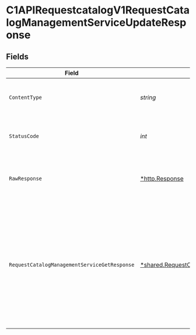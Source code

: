 # C1APIRequestcatalogV1RequestCatalogManagementServiceUpdateResponse


## Fields

| Field                                                                                                                                                                         | Type                                                                                                                                                                          | Required                                                                                                                                                                      | Description                                                                                                                                                                   |
| ----------------------------------------------------------------------------------------------------------------------------------------------------------------------------- | ----------------------------------------------------------------------------------------------------------------------------------------------------------------------------- | ----------------------------------------------------------------------------------------------------------------------------------------------------------------------------- | ----------------------------------------------------------------------------------------------------------------------------------------------------------------------------- |
| `ContentType`                                                                                                                                                                 | *string*                                                                                                                                                                      | :heavy_check_mark:                                                                                                                                                            | HTTP response content type for this operation                                                                                                                                 |
| `StatusCode`                                                                                                                                                                  | *int*                                                                                                                                                                         | :heavy_check_mark:                                                                                                                                                            | HTTP response status code for this operation                                                                                                                                  |
| `RawResponse`                                                                                                                                                                 | [*http.Response](https://pkg.go.dev/net/http#Response)                                                                                                                        | :heavy_check_mark:                                                                                                                                                            | Raw HTTP response; suitable for custom response parsing                                                                                                                       |
| `RequestCatalogManagementServiceGetResponse`                                                                                                                                  | [*shared.RequestCatalogManagementServiceGetResponse](../../../pkg/models/shared/requestcatalogmanagementservicegetresponse.md)                                                | :heavy_minus_sign:                                                                                                                                                            | The request catalog management service get response returns a request catalog view with the expanded items in the expanded array indicated by the expand mask in the request. |